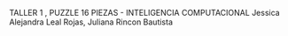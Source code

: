TALLER 1 , PUZZLE 16 PIEZAS - INTELIGENCIA COMPUTACIONAL
Jessica Alejandra Leal Rojas, Juliana Rincon Bautista
